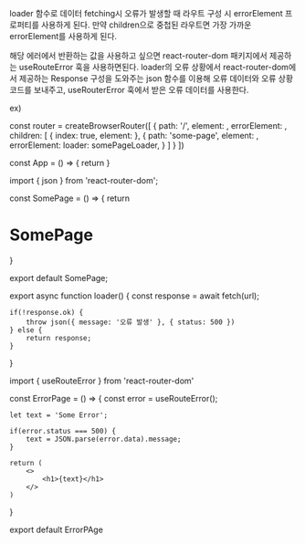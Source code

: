 loader 함수로 데이터 fetching시 오류가 발생할 때 라우트 구성 시 errorElement 프로퍼티를 사용하게 된다.
만약 children으로 중첩된 라우트면 가장 가까운 errorElement를 사용하게 된다.

해당 에러에서 반환하는 값을 사용하고 싶으면 react-router-dom 패키지에서 제공하는 useRouteError 훅을 사용하면된다.
loader의 오류 상황에서 react-router-dom에서 제공하는 Response 구성을 도와주는 json 함수를 이용해 
오류 데이터와 오류 상황 코드를 보내주고, useRouterError 훅에서 받은 오류 데이터를 사용한다.

ex)
<!-- App 컴포넌트 -->
const router = createBrowserRouter([
    { 
        path: '/',
        element: <Layout />,
        errorElement: <ErrorPage />,
        children: [
            { index: true, element: <HomePage /> },
            {
                path: 'some-page',
                element: <SomePage />,
                <!-- errorElement가 있으면 SomeErrorPage 화면을, 없으면 부모 라우트의 ErrorPage 화면을 보여준다. -->
                errorElement: <SomeErrorPage /> 
                loader: somePageLoader,
            }
        ]
    }
])

const App = () => {
    return <RouterProvider router={router} />
}

<!-- SomePage 컴포넌트 -->
import { json } from 'react-router-dom';

const SomePage = () => {
    return <h1>SomePage</h1>
}

export default SomePage;

export async function loader() {
    const response = await fetch(url);

    if(!response.ok) {
        throw json({ message: '오류 발생' }, { status: 500 })
    } else {
        return response;
    }
}
<!-- Error 컴포넌트 -->
import { useRouteError } from 'react-router-dom'

const ErrorPage = () => {
    const error = useRouteError();

    let text = 'Some Error';

    if(error.status === 500) {
        text = JSON.parse(error.data).message;
    }

    return (
        <>
            <h1>{text}</h1>
        </>
    )
}

export default ErrorPAge